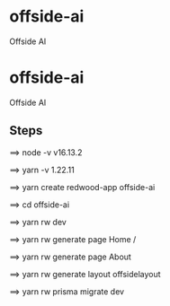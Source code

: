 # offside-ai
Offside AI

# offside-ai
Offside AI

## Steps

==> node -v
v16.13.2


==> yarn -v
1.22.11


==> yarn create redwood-app offside-ai

==> cd offside-ai

==> yarn rw dev

==> yarn rw generate page Home /

==> yarn rw generate page About

==> yarn rw generate layout offsidelayout

==> yarn rw prisma migrate dev